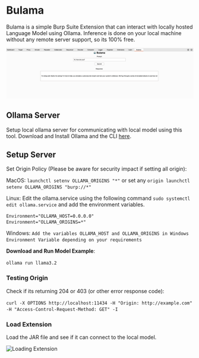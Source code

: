 # Bulama

Bulama is a simple Burp Suite Extension that can interact with locally hosted Language Model using Ollama. Inference is done on your local machine without any remote server support, so its 100% free. 

![Bulama Screenshot](./assets/Image/Bulama_SS.png)


## Ollama Server

Setup local ollama server for communicating with local model using this tool. Download and Install Ollama and the CLI [here](https://ollama.com/).

## Setup Server

Set Origin Policy (Please be aware for security impact if setting all origin):

MacOS: ```launchctl setenv OLLAMA_ORIGINS "*"``` or set any ```origin launchctl setenv OLLAMA_ORIGINS "burp://*"```

Linux: Edit the ollama.service using the following command ```sudo systemctl edit ollama.service``` and add the environment variables.
```[Service]
Environment="OLLAMA_HOST=0.0.0.0"
Environment="OLLAMA_ORIGINS=*"
```

Windows: ```Add the variables OLLAMA_HOST and OLLAMA_ORIGINS in Windows Environment Variable depending on your requirements```

**Download and Run Model Example**:

```ollama run llama3.2```


### Testing Origin

Check if its returning 204 or 403 (or other error response code):

```curl -X OPTIONS http://localhost:11434 -H "Origin: http://example.com" -H "Access-Control-Request-Method: GET" -I```

### Load Extension

Load the JAR file and see if it can connect to the local model.

![Loading Extension](./assets/Image/load_Bullama.png)